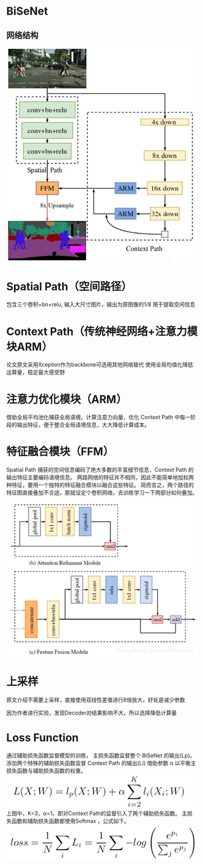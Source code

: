# BiSeNet
## 网络结构
![bisenet网络结构](../img/bisenet/bisenet网络结构.jpg)

# Spatial Path（空间路径）

包含三个卷积+bn+relu, 输入大尺寸图片，输出为原图像的1/8
用于提取空间信息

# Context Path（传统神经网络+注意力模块ARM）

论文原文采用Xception作为backbone可选用其他网络替代
使用全局均值化降低运算量，稳定最大感受野

# 注意力优化模块（ARM）

借助全局平均池化捕获全局语境，计算注意力向量，优化 Context Path 中每一阶段的输出特征，便于整合全局语境信息，大大降低计算成本。

# 特征融合模块（FFM）
Spatial Path 捕获的空间信息编码了绝大多数的丰富细节信息，Context Path 的输出特征主要编码语境信息。
两路网络的特征并不相同，因此不能简单地加权两种特征，要用一个独特的特征融合模块以融合这些特征。
简而言之，两个路径的特征图直接叠加不合适，那就设定个卷积网络，去训练学习一下两部分如何叠加。



![ARM&FFM](../img/bisenet/ARM&FFM.png)

# 上采样

原文介绍不需要上采样，直接使用双线性差值进行8倍放大，好处是减少参数

因为作者进行实验，发现Decoder对结果影响不大，所以选择降低计算量

# Loss Function

通过辅助损失函数监督模型的训练，
主损失函数监督整个 BiSeNet 的输出(Lp)。
添加两个特殊的辅助损失函数监督 Context Path 的输出(Li)
借助参数 α 以平衡主损失函数与辅助损失函数的权重。
![特殊辅助辅助损失函数](../img/bisenet/特殊辅助函数.png)
上图中，K=3，α=1，即对Context Path的监督引入了两个辅助损失函数。
主损失函数和辅助损失函数都使用Softmax ，公式如下。
![损失函数](../img/bisenet/损失函数.png)
